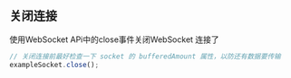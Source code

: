
## 关闭连接
使用WebSocket APi中的close事件关闭WebSocket 连接了
```js
// 关闭连接前最好检查一下 socket 的 bufferedAmount 属性，以防还有数据要传输
exampleSocket.close();
```